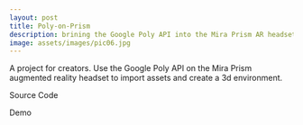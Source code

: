 ```yaml
---
layout: post
title: Poly-on-Prism
description: brining the Google Poly API into the Mira Prism AR headset
image: assets/images/pic06.jpg
---
```


A project for creators. Use the Google Poly API on the Mira Prism augmented reality headset to import assets and create a 3d environment.

Source Code

Demo

